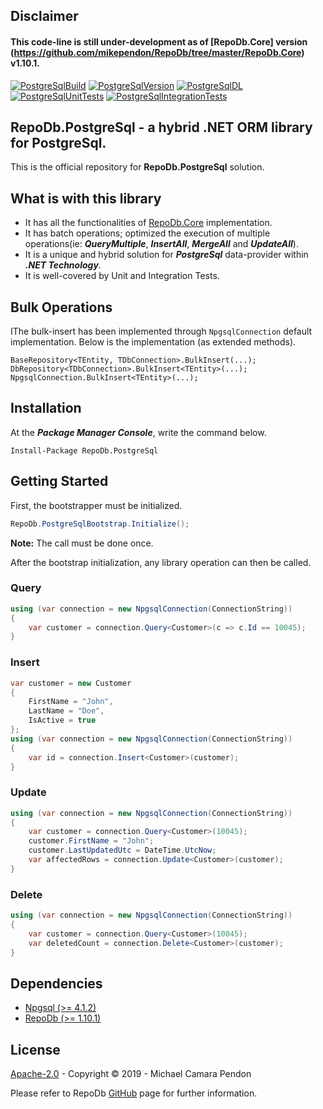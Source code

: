 ## Disclaimer

#### This code-line is still under-development as of [RepoDb.Core] version (https://github.com/mikependon/RepoDb/tree/master/RepoDb.Core) v1.10.1.

[![PostgreSqlBuild](https://img.shields.io/appveyor/ci/mikependon/repodb-6adn4?style=flat-square)](https://ci.appveyor.com/project/mikependon/repodb-6adn4)
[![PostgreSqlVersion](https://img.shields.io/nuget/v/RepoDb.PostgreSql?style=flat-square)](https://www.nuget.org/packages/RepoDb.PostgreSql)
[![PostgreSqlDL](https://img.shields.io/nuget/dt/repodb.postgresql?style=flat-square)](https://www.nuget.org/packages/RepoDb.PostgreSql)
[![PostgreSqlUnitTests](https://img.shields.io/appveyor/tests/mikependon/repodb-t2hy7?label=unit&style=flat-square)](https://ci.appveyor.com/project/mikependon/repodb-t2hy7/build/tests)
[![PostgreSqlIntegrationTests](https://img.shields.io/appveyor/tests/mikependon/repodb-o4t48?label=integration&style=flat-square)](https://ci.appveyor.com/project/mikependon/repodb-o4t48/build/tests)

## RepoDb.PostgreSql - a hybrid .NET ORM library for PostgreSql.

This is the official repository for **RepoDb.PostgreSql** solution.

## What is with this library

- It has all the functionalities of [RepoDb.Core](https://github.com/mikependon/RepoDb/tree/master/RepoDb.Core) implementation.
- It has batch operations; optimized the execution of multiple operations(ie: ***QueryMultiple***, ***InsertAll***, ***MergeAll*** and ***UpdateAll***).
- It is a unique and hybrid solution for ***PostgreSql*** data-provider within ***.NET Technology***.
- It is well-covered by Unit and Integration Tests.

## Bulk Operations 

IThe bulk-insert has been implemented through `NpgsqlConnection` default implementation. Below is the implementation (as extended methods).

```
BaseRepository<TEntity, TDbConnection>.BulkInsert(...);
DbRepository<TDbConnection>.BulkInsert<TEntity>(...);
NpgsqlConnection.BulkInsert<TEntity>(...);
```

## Installation

At the ***Package Manager Console***, write the command below.

```
Install-Package RepoDb.PostgreSql
```

## Getting Started

First, the bootstrapper must be initialized.

```csharp
RepoDb.PostgreSqlBootstrap.Initialize();
```

**Note:** The call must be done once.

After the bootstrap initialization, any library operation can then be called.

### Query

```csharp
using (var connection = new NpgsqlConnection(ConnectionString))
{
	var customer = connection.Query<Customer>(c => c.Id == 10045);
}
```

### Insert

```csharp
var customer = new Customer
{
	FirstName = "John",
	LastName = "Doe",
	IsActive = true
};
using (var connection = new NpgsqlConnection(ConnectionString))
{
	var id = connection.Insert<Customer>(customer);
}
```

### Update

```csharp
using (var connection = new NpgsqlConnection(ConnectionString))
{
	var customer = connection.Query<Customer>(10045);
	customer.FirstName = "John";
	customer.LastUpdatedUtc = DateTime.UtcNow;
	var affectedRows = connection.Update<Customer>(customer);
}
```

### Delete

```csharp
using (var connection = new NpgsqlConnection(ConnectionString))
{
	var customer = connection.Query<Customer>(10045);
	var deletedCount = connection.Delete<Customer>(customer);
}
```

## Dependencies

- [Npgsql (>= 4.1.2)](https://www.nuget.org/packages/Npgsql/)
- [RepoDb (>= 1.10.1)](https://www.nuget.org/packages/RepoDb.SqLite/)

## License

[Apache-2.0](http://apache.org/licenses/LICENSE-2.0.html) - Copyright © 2019 - Michael Camara Pendon

Please refer to RepoDb [GitHub](https://github.com/mikependon/RepoDb) page for further information.
